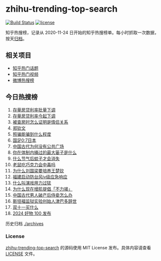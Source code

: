 # zhihu-trending-top-search

[![Build Status](https://github.com/justjavac/zhihu-trending-top-search/workflows/ci/badge.svg?branch=main)](https://github.com/justjavac/zhihu-trending-top-search/actions)
[![license](https://img.shields.io/github/license/justjavac/zhihu-trending-top-search)](https://github.com/justjavac/zhihu-trending-top-search/blob/main/LICENSE)

知乎热搜榜，记录从 2020-11-24 日开始的知乎热搜榜单。每小时抓取一次数据，按天[归档](./archives)。

## 相关项目

- [知乎热门话题](https://github.com/justjavac/zhihu-trending-hot-questions)
- [知乎热门视频](https://github.com/justjavac/zhihu-trending-hot-video)
- [微博热搜榜](https://github.com/justjavac/weibo-trending-hot-search)

## 今日热搜榜

<!-- BEGIN -->
<!-- 最后更新时间 Fri Oct 25 2024 23:14:59 GMT+0800 (China Standard Time) -->

1. [存量房贷利率批量下调](https://www.zhihu.com/search?q=%E5%AD%98%E9%87%8F%E6%88%BF%E8%B4%B7%E5%88%A9%E7%8E%87%E6%89%B9%E9%87%8F%E4%B8%8B%E8%B0%83)
1. [存量房贷利率今起下调](https://www.zhihu.com/search?q=%E5%AD%98%E9%87%8F%E6%88%BF%E8%B4%B7%E5%88%A9%E7%8E%87%E4%BB%8A%E8%B5%B7%E4%B8%8B%E8%B0%83)
1. [被查房时怎么证明是情侣关系](https://www.zhihu.com/search?q=%E8%A2%AB%E6%9F%A5%E6%88%BF%E6%97%B6%E6%80%8E%E4%B9%88%E8%AF%81%E6%98%8E%E6%98%AF%E6%83%85%E4%BE%A3%E5%85%B3%E7%B3%BB)
1. [郑钦文](https://www.zhihu.com/search?q=%E9%83%91%E9%92%A6%E6%96%87)
1. [照骗能骗到什么程度](https://www.zhihu.com/search?q=%E7%85%A7%E9%AA%97%E8%83%BD%E9%AA%97%E5%88%B0%E4%BB%80%E4%B9%88%E7%A8%8B%E5%BA%A6)
1. [国足0:7日本](https://www.zhihu.com/search?q=%E5%9B%BD%E8%B6%B30%3A7%E6%97%A5%E6%9C%AC)
1. [中国古代为何没有公共广场](https://www.zhihu.com/search?q=%E4%B8%AD%E5%9B%BD%E5%8F%A4%E4%BB%A3%E4%B8%BA%E4%BD%95%E6%B2%A1%E6%9C%89%E5%85%AC%E5%85%B1%E5%B9%BF%E5%9C%BA)
1. [你在体制内捅过的最大篓子是什么](https://www.zhihu.com/search?q=%E4%BD%A0%E5%9C%A8%E4%BD%93%E5%88%B6%E5%86%85%E6%8D%85%E8%BF%87%E7%9A%84%E6%9C%80%E5%A4%A7%E7%AF%93%E5%AD%90%E6%98%AF%E4%BB%80%E4%B9%88)
1. [什么节气后蚊子才会消失](https://www.zhihu.com/search?q=%E4%BB%80%E4%B9%88%E8%8A%82%E6%B0%94%E5%90%8E%E8%9A%8A%E5%AD%90%E6%89%8D%E4%BC%9A%E6%B6%88%E5%A4%B1)
1. [老鼠吃巧克力会中毒吗](https://www.zhihu.com/search?q=%E8%80%81%E9%BC%A0%E5%90%83%E5%B7%A7%E5%85%8B%E5%8A%9B%E4%BC%9A%E4%B8%AD%E6%AF%92%E5%90%97)
1. [为什么刘国梁要培养王楚钦](https://www.zhihu.com/search?q=%E4%B8%BA%E4%BB%80%E4%B9%88%E5%88%98%E5%9B%BD%E6%A2%81%E8%A6%81%E5%9F%B9%E5%85%BB%E7%8E%8B%E6%A5%9A%E9%92%A6)
1. [福建启动防台风ⅳ级应急响应](https://www.zhihu.com/search?q=%E7%A6%8F%E5%BB%BA%E5%90%AF%E5%8A%A8%E9%98%B2%E5%8F%B0%E9%A3%8E%E2%85%B3%E7%BA%A7%E5%BA%94%E6%80%A5%E5%93%8D%E5%BA%94)
1. [什么叫演戏用力过猛](https://www.zhihu.com/search?q=%E4%BB%80%E4%B9%88%E5%8F%AB%E6%BC%94%E6%88%8F%E7%94%A8%E5%8A%9B%E8%BF%87%E7%8C%9B)
1. [为什么现在增肌提倡「不力竭」](https://www.zhihu.com/search?q=%E4%B8%BA%E4%BB%80%E4%B9%88%E7%8E%B0%E5%9C%A8%E5%A2%9E%E8%82%8C%E6%8F%90%E5%80%A1%E3%80%8C%E4%B8%8D%E5%8A%9B%E7%AB%AD%E3%80%8D)
1. [中国古代男人破产后侍妾怎么办](https://www.zhihu.com/search?q=%E4%B8%AD%E5%9B%BD%E5%8F%A4%E4%BB%A3%E7%94%B7%E4%BA%BA%E7%A0%B4%E4%BA%A7%E5%90%8E%E4%BE%8D%E5%A6%BE%E6%80%8E%E4%B9%88%E5%8A%9E)
1. [斯坦福监狱实验创始人津巴多辞世](https://www.zhihu.com/search?q=%E6%96%AF%E5%9D%A6%E7%A6%8F%E7%9B%91%E7%8B%B1%E5%AE%9E%E9%AA%8C%E5%88%9B%E5%A7%8B%E4%BA%BA%E6%B4%A5%E5%B7%B4%E5%A4%9A%E8%BE%9E%E4%B8%96)
1. [双十一买什么](https://www.zhihu.com/search?q=%E5%8F%8C%E5%8D%81%E4%B8%80%E4%B9%B0%E4%BB%80%E4%B9%88)
1. [2024 好物 100 发布](https://www.zhihu.com/search?q=2024%20%E5%A5%BD%E7%89%A9%20100%20%E5%8F%91%E5%B8%83)

<!-- END -->

历史归档 [./archives](./archives)

### License

[zhihu-trending-top-search](https://github.com/justjavac/zhihu-trending-top-search) 的源码使用 MIT License
发布。具体内容请查看 [LICENSE](./LICENSE) 文件。
